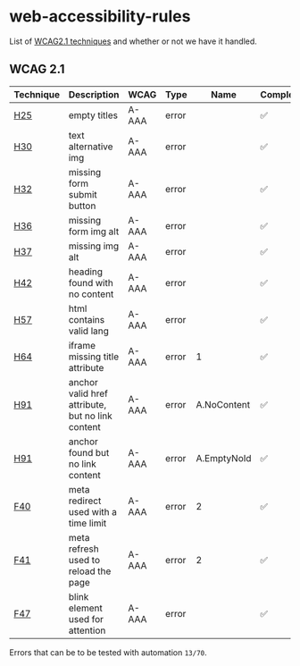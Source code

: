 # web-accessibility-rules

List of [WCAG2.1 techniques](https://www.w3.org/TR/WCAG21/) and whether or not we have it handled.

## WCAG 2.1

| Technique                                          | Description                                      | WCAG  | Type  | Name        | Complete |
| -------------------------------------------------- | ------------------------------------------------ | ----- | ----- | ----------- | -------- |
| [H25](https://www.w3.org/TR/WCAG20-TECHS/H25.html) | empty titles                                     | A-AAA | error |             | ✅       |
| [H30](https://www.w3.org/TR/WCAG20-TECHS/H30.html) | text alternative img                             | A-AAA | error |             | ✅       |
| [H32](https://www.w3.org/TR/WCAG20-TECHS/H32.html) | missing form submit button                       | A-AAA | error |             | ✅       |
| [H36](https://www.w3.org/TR/WCAG20-TECHS/H36.html) | missing form img alt                             | A-AAA | error |             | ✅       |
| [H37](https://www.w3.org/TR/WCAG20-TECHS/H37.html) | missing img alt                                  | A-AAA | error |             | ✅       |
| [H42](https://www.w3.org/TR/WCAG20-TECHS/H42.html) | heading found with no content                    | A-AAA | error |             | ✅       |
| [H57](https://www.w3.org/TR/WCAG20-TECHS/H57.html) | html contains valid lang                         | A-AAA | error |             | ✅       |
| [H64](https://www.w3.org/TR/WCAG20-TECHS/H64.html) | iframe missing title attribute                   | A-AAA | error | 1           | ✅       |
| [H91](https://www.w3.org/TR/WCAG20-TECHS/H91.html) | anchor valid href attribute, but no link content | A-AAA | error | A.NoContent | ✅       |
| [H91](https://www.w3.org/TR/WCAG20-TECHS/H91.html) | anchor found but no link content                 | A-AAA | error | A.EmptyNoId | ✅       |
| [F40](https://www.w3.org/TR/WCAG20-TECHS/F40.html) | meta redirect used with a time limit             | A-AAA | error | 2           | ✅       |
| [F41](https://www.w3.org/TR/WCAG20-TECHS/F41.html) | meta refresh used to reload the page             | A-AAA | error | 2           | ✅       |
| [F47](https://www.w3.org/TR/WCAG20-TECHS/F47.html) | blink element used for attention                 | A-AAA | error |             | ✅       |

Errors that can be to be tested with automation `13/70`.
